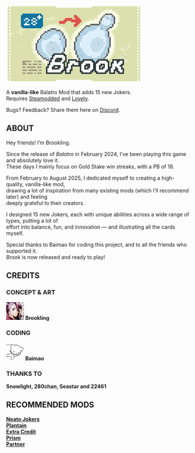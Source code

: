 ![logo](content/logo.png)  

A __vanilla-like__ Balatro Mod that adds 15 new Jokers.  
Requires [Steamodded](https://github.com/Steamodded/smods) and [Lovely](https://github.com/ethangreen-dev/lovely-injector).  

Bugs? Feedback? Share them here on [Discord](https://discord.com/channels/1116389027176787968/1409095071139237969).

## ABOUT
Hey friends! I’m Brookling.  

Since the release of _Balatro_ in February 2024, I’ve been playing this game and absolutely love it.  
These days I mainly focus on Gold Stake win streaks, with a PB of 18.

From February to August 2025, I dedicated myself to creating a high-quality, vanilla-like mod,   
drawing a lot of inspiration from many existing mods (which I’ll recommend later) and feeling  
deeply grateful to their creators.  

I designed 15 new Jokers, each with unique abilities across a wide range of types, putting a lot of  
effort into balance, fun, and innovation — and illustrating all the cards myself.

Special thanks to Baimao for coding this project, and to all the friends who supported it.  
_Brook_ is now released and ready to play!

## CREDITS
### CONCEPT & ART  
![Br](content/Brookling.png) __Brookling__  
### CODING  
![Ba](content/Baimao.png) __Baimao__ 
### THANKS TO  
__Snowlight, 280chan, Seastar and 22461__  

## RECOMMENDED MODS
__[Neato Jokers](https://github.com/neatoqueen/NeatoJokers)__  
__[Plantain](https://github.com/IcebergLettuce0/Plantain)__  
__[Extra Credit](https://github.com/GuilloryCraft/ExtraCredit)__  
__[Prism](https://github.com/blazingulag/Prism)__  
__[Partner](https://github.com/Icecanno/Partner-API)__
